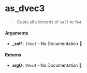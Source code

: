 # as\_dvec3

>  Casts all elements of `self` to `f64`.

#### Arguments

- **\_self** : `IVec3` \- No Documentation 🚧

#### Returns

- **arg0** : `DVec3` \- No Documentation 🚧